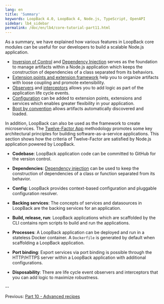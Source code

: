 ```yaml
---
lang: en
title: 'Summary'
keywords: LoopBack 4.0, LoopBack 4, Node.js, TypeScript, OpenAPI
sidebar: lb4_sidebar
permalink: /doc/en/lb4/core-tutorial-part11.html
---
```


As a summary, we have explained how various features in LoopBack core modules
can be useful for our developers to build a scalable Node.js application.

- [Inversion of Control](3-context-in-action.md) and
  [Dependency Injection](4-dependency-injection.md) serves as the foundation to
  manage artifacts within a Node.js application which keeps the construction of
  dependencies of a class separated from its behaviors.
- [Extension points and extension framework](5-extension-point-extension.md)
  help you to organize artifacts with loose coupling and promote extensibility.
- [Observers](7-observation.md) and [interceptors](6-interception.md) allows you
  to add logic as part of the application life cycle events.
- [Configuration](8-configuration.md) can be added to extension points,
  extensions and services which enables greater flexibility in your application.
- [Boot by convention](9-boot-by-convention.md) allows artifacts automatically
  discovered and loaded.

In addition, LoopBack can also be used as the framework to create microservices.
The [Twelve-Factor App](https://12factor.net) methodology promotes some key
architectural principles for building software-as-a-service applications. This
section shows how the criteria of Twelve-Factor are satisfied by Node.js
application powered by LoopBack.

- **Codebase**: LoopBack application code can be committed to GitHub for the
  version control.
- **Dependencies**: [Dependency injection](../../Dependency-injection.md) can be
  used to keep the construction of dependencies of a class or function separated
  from its behavior.

- **Config**: LoopBack provides context-based configuration and pluggable
  configuration resolver.

- **Backing services**: The concepts of services and datasources in LoopBack are
  the backing services for an application.

- **Build, release, run**: LoopBack applications which are scaffolded by the CLI
  contains npm scripts to build and run the applications.

- **Processes**: A LoopBack application can be deployed and run in a stateless
  Docker container. A `Dockerfile` is generated by default when scaffolding a
  LoopBack application.

- **Port binding**: Export services via port binding is possible through the
  HTTP/HTTPS server within a LoopBack application with additional
  configurations.

- **Disposability**: There are life cycle event observers and interceptors that
  you can add logic to maximize robustness.

--

Previous: [Part 10 - Advanced recipes](./10-advanced-recipes.md)
